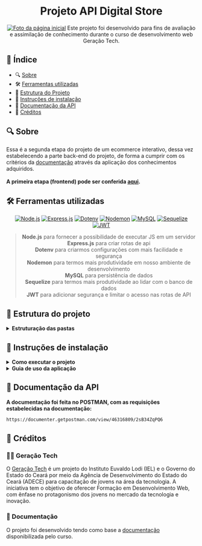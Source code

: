 <div align="center">
  <h1>Projeto API Digital Store</h1>
  <a href="https://rymelo.github.io/Projeto-DS-Frontend/" target="_blank"><img alt="Foto da página inicial" src="https://github.com/user-attachments/assets/afffdc20-78ab-41d3-b751-f515eb468990"></a>
Este projeto foi desenvolvido para fins de avaliação e assimilação de conhecimento durante o curso de desenvolvimento web Geração Tech. 
</div>

## 📑 Índice

- 🔍 [Sobre](#sobre)
- 🛠️ [Ferramentas utilizadas](#%EF%B8%8F-ferramentas-utilizadas)
- 📁 [Estrutura do Projeto](#-estrutura-do-projeto)
- 🚀 [Instruções de instalação](#-instruções-de-instalação)
- 📄 [Documentação da API](#-documentação-da-api)
- 🙌 [Créditos](#-créditos)


## 🔍 Sobre
Essa é a segunda etapa do projeto de um ecommerce interativo, dessa vez estabelecendo a parte back-end do projeto, de forma a cumprir com os critérios da [documentação](#créditos) através da aplicação dos conhecimentos adquiridos.</br></br>
**A primeira etapa (frontend) pode ser conferida [aqui](https://github.com/Rymelo/Projeto-DS-Frontend).**

## 🛠️ Ferramentas utilizadas
<div align="center">
  
<a href="https://nodejs.org/pt-br/" target="_blank">![Node.js](https://img.shields.io/badge/Node.js-339933?style=for-the-badge&logo=node.js&logoColor=white)</a>
<a href="https://expressjs.com/pt-br/" target="_blank">![Express.js](https://img.shields.io/badge/Express.js-000000?style=for-the-badge&logo=express&logoColor=white)</a>
<a href="https://www.npmjs.com/package/dotenv" target="_blank">![Dotenv](https://img.shields.io/badge/Dotenv-ECD53F?style=for-the-badge&logo=dotenv&logoColor=black)</a>
<a href="https://nodemon.io/" target="_blank">![Nodemon](https://img.shields.io/badge/Nodemon-76D04B?style=for-the-badge&logo=nodemon&logoColor=white)</a>
<a href="https://www.mysql.com/" target="_blank">![MySQL](https://img.shields.io/badge/MySQL-4479A1?style=for-the-badge&logo=mysql&logoColor=white)</a>
<a href="https://sequelize.org/" target="_blank">![Sequelize](https://img.shields.io/badge/Sequelize-52B0E7?style=for-the-badge&logo=sequelize&logoColor=white)</a>
<a href="https://jwt.io/" target="_blank">![JWT](https://img.shields.io/badge/JWT-000000?style=for-the-badge&logo=json-web-tokens&logoColor=white)</a>

>  **Node.js** para fornecer a possibilidade de executar JS em um servidor</br>
>  **Express.js** para criar rotas de api</br>
>  **Dotenv** para criarmos configurações com mais facilidade e segurança</br>
>  **Nodemon** para termos mais produtividade em nosso ambiente de desenvolvimento</br>
>  **MySQL** para persistência de dados</br>
>  **Sequelize** para termos mais produtividade ao lidar com o banco de dados </br>
>  **JWT** para adicionar segurança e limitar o acesso nas rotas de API

</div>


## 📁 Estrutura do projeto


<details>
  <summary><strong>Estruturação das pastas</strong></summary>

### Dos diretórios principais do projeto:
```
project-root/
├── src/
│   ├── config/
│   ├── controllers/
│   ├── database/
│   ├── middleware/
│   ├── models/
│   ├── routes/
│   ├── app.js
│   └── server.js
├── .env
├── .gitignore
└── package.json
```

</details>

## 🚀 Instruções de instalação
<details>
  <summary><strong>Como executar o projeto</strong></summary>

1.  **Clonar o repositório:**
    * Crie uma pasta na área de trabalho
    * Abra o terminal do seu editor de código ou terminal GIT
    
    ```bash
    git clone https://github.com/Rymelo/Projeto-DS-Backend
    ```

2.  **Configure o banco de dados:**
    * Crie um novo banco de dados mySQL chamado `DSBackend` com as seguintes especificações:
    ```
    DB_USER=root
    DB_PASSWORD=admin
    DB_HOST=localhost
    DB_PORT=3306
    DB_NAME=DSBackend
    ```
    * O arquivo connections na pasta config mostra toda a configuração necessária

3.  **Entre na pasta do projeto:**

    ```bash
    cd Projeto-DS-Backend
    ```

4.  **Instale as dependências:**

    ```bash
    npm install
    ```

5.  **Estabeleça a criação das tabelas:**

    ```bash
    cd database
    node sync.js
    ```

6.  **Execute o projeto localmente:**

    ```bash
    npm start
    ```

7.  **Utilize a ferramenta para teste de APIs**
   * Ferramentas como [postman](https://www.postman.com/) ou [insomnia](https://insomnia.rest/)
   * O projeto foi feito conforme a documentação, então as configurações das rotas são as mesmas, estando todas detalhadas [aqui](https://github.com/digitalcollegebr/projeto-backend)


</details>

<details>
  <summary><strong>Guia de uso da aplicação</strong></summary>
  
  </br>
  
  **Na aplicação, todas as rotas exceto GET e CREATE de User utilizam JWT. Portanto, para o teste total da aplicação é necessário:**
  
1.  **Criar o usuário:**
    * Abra a ferramenta de teste de API e crie um http request do tipo post
    * Insira a rota http://localhost:3000/v1/user na URL Preview
    * Crie o usuário conforme o payload em json:

    ```json
    {
      "firstname": "user firstname",
      "surname": "user surname",
      "email": "user@mail.com",
      "password": "123@123",
      "confirmPassword": "123@123",
    }  
    ```

2.  **Autenticar TOKEN:**
    * Crie um http request do tipo post
    * Insira a rota http://localhost:3000/v1/user/token na URL Preview
    * Faça o login conforme as informações do usuário criado, com o payload em json:

    ```json
    {
      "email": "user@mail.com",
      "password": "123@123",
    }  
    ```
    
    * Será gerado um token como resposta
    * Para todas as outras rotas que serão criadas, basta inserir nos headers:
    * Authorization: bearer 'inserir-token-gerado'
    * Dessa forma a api pode ser usada livremente

</details>

## 📄 Documentação da API
**A documentação foi feita no POSTMAN, com as requisições estabelecidas na documentação:**
  ```bash
  https://documenter.getpostman.com/view/46316809/2sB34ZqPQ6
  ```

## 🙌 Créditos

### 👨‍🏫 Geração Tech
O [Geração Tech](https://geracaotech.iel-ce.org.br/) é um projeto do Instituto Euvaldo Lodi (IEL) e o Governo do Estado do Ceará por meio da Agência de Desenvolvimento do Estado do Ceará (ADECE) para capacitação de jovens na área da tecnologia. 
A iniciativa tem o objetivo de oferecer Formação em Desenvolvimento Web, com ênfase no protagonismo dos jovens no mercado da tecnologia e inovação.

### 📄 Documentação
O projeto foi desenvolvido tendo como base a [documentação](https://github.com/digitalcollegebr/projeto-backend) disponibilizada pelo curso.
